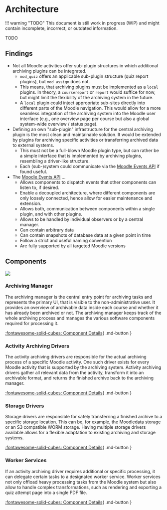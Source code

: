 # Architecture

!!! warning "TODO"
    This document is still work in progress (WIP) and might contain incomplete, incorrect, or outdated information.

TODO


## Findings

- Not all Moodle activities offer sub-plugin structures in which additional archiving plugins can be integrated.
    - `mod_quiz` offers an applicable sub-plugin structure (quiz report plugins), but `mod_assign` does not.
    - This means, that archiving plugins must be implemented as a `local` plugins. In theory, a `coursereport` or
      `report` would suffice for now, but might limit the flexibility of the archiving system in the future.
    - A `local` plugin could inject appropriate sub-sites directly into different parts of the Moodle navigation. This
      would allow for a more seamless integration of the archiving system into the Moodle user interface (e.g., one
      overview page per course but also a global system-wide overview / status page).
- Defining an own "sub-plugin" infrastructure for the central archiving plugin is the most clean and maintainable
  solution. It would be extended by plugins for archiving specific activities or transferring archived data to external
  systems.
    - This must not be a full-blown Moodle plugin type, but can rather be a simple interface that is implemented by
      archiving plugins, resembling a driver-like structure.
    - Each (sub-)system could communicate via the [Moodle Events API](https://docs.moodle.org/dev/Events_API) if found
      useful.
- The [Moodle Events API](https://docs.moodle.org/dev/Events_API) ...
    - Allows components to dispatch events that other components can listen to, if desired.
    - Enable a decoupled architecture, where different components are only loosely connected, hence allow for easier
      maintenance and extension.
    - Allows both, communication between components within a single plugin, and with other plugins.
    - Allows to be handled by individual observers or by a central manager.
    - Can contain arbitrary data
    - Can contain snapshots of database data at a given point in time
    - Follow a strict and useful naming convention
    - Are fully supported by all targeted Moodle versions


## Components

![](./architecture-overview.drawio)

### Archiving Manager

The archiving manager is the central entry point for archiving tasks and represents the primary UI, that is visible to
the non-administrative user. It provides an overview of archivable data inside each course and whether it has already
been archived or not. The archiving manager keeps track of the whole archiving process and manages the various software
components required for processing it.

[:fontawesome-solid-cubes: Component Details](components/archiving-manager){ .md-button }


### Activity Archiving Drivers

The activity archiving drivers are responsible for the actual archiving process of a specific Moodle activity. One such
driver exists for every Moodle activity that is supported by the archiving system. Activity archiving drivers gather all
relevant data from the activity, transform it into an archivable format, and returns the finished archive back to the
archiving manager.

[:fontawesome-solid-cubes: Component Details](components/activity-archiving-drivers){ .md-button }


### Storage Drivers

Storage drivers are responsible for safely transferring a finished archive to a specific storage location. This can be,
for example, the Moodledata storage or an S3 compatible WORM storage. Having multiple storage drivers available allows
for a flexible adaptation to existing archiving and storage systems.

[:fontawesome-solid-cubes: Component Details](components/storage-drivers){ .md-button }


### Worker Services

If an activity archiving driver requires additional or specific processing, it can delegate certain tasks to a
designated worker service. Worker services not only offload heavy processing tasks from the Moodle system but also
allow to handle complex transformations, such as rendering and exporting a quiz attempt page into a single PDF file.

[:fontawesome-solid-cubes: Component Details](components/worker-services){ .md-button }
